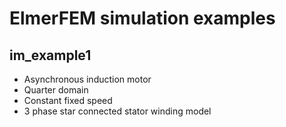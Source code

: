 # ElmerFEM simulation examples

## im_example1
- Asynchronous induction motor
- Quarter domain
- Constant fixed speed
- 3 phase star connected stator winding model
